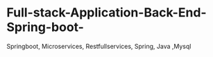 # Full-stack-Application-Back-End-Spring-boot-
Springboot, Microservices, Restfullservices, Spring, Java ,Mysql
